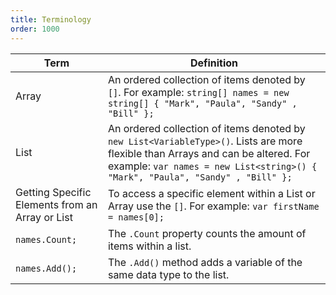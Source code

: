 ```yaml
---
title: Terminology
order: 1000
---
```


| Term                                            | Definition                                                                                                                                                                                                         |
| ----------------------------------------------- | ------------------------------------------------------------------------------------------------------------------------------------------------------------------------------------------------------------------ |
| Array                                           | An ordered collection of items denoted by `[]`. For example: `string[] names = new string[] { "Mark", "Paula", "Sandy" , "Bill" };`                                                                                |
| List                                            | An ordered collection of items denoted by `new List<VariableType>()`. Lists are more flexible than Arrays and can be altered. For example: `var names = new List<string>() { "Mark", "Paula", "Sandy" , "Bill" };` |
| Getting Specific Elements from an Array or List | To access a specific element within a List or Array use the `[]`. For example: `var firstName = names[0];`                                                                                                         |
| `names.Count;`                                  | The `.Count` property counts the amount of items within a list.                                                                                                                                                    |
| `names.Add();`                                  | The `.Add()` method adds a variable of the same data type to the list.                                                                                                                                             |
